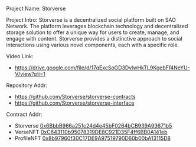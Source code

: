Project Name: Storverse

Project Intro: Storverse is a decentralized social platform built on SAO Network. The platform leverages blockchain technology and decentralized storage solution to offer a unique way for users to create, manage, and engage with content. Storverse provides a distinctive approach to social interactions using various novel components, each with a specific role.


Video Link:

  - https://drive.google.com/file/d/17qExcSoGD3DvlwHkTL9KgebFf4NeYU-V/view?pli=1

Repository Addr:
 - https://github.com/Storverse/storverse-contracts
 - https://github.com/Storverse/storverse-interface

Contract Addr:

- Storverse [0x6BbbB966a251c24d4e45bF0264bCB939A93671b5](https://goerli.etherscan.io/address/0x6BbbB966a251c24d4e45bF0264bCB939A93671b5)
- VerseNFT [0xC643110b95078319DE8C921D35F4ff6BB0A141eb](https://goerli.etherscan.io/address/0xC643110b95078319DE8C921D35F4ff6BB0A141eb)
- ProfileNFT [0x8b97960f30C17DE9A97519790D60b00bA13115D8](https://goerli.etherscan.io/address/0x8b97960f30C17DE9A97519790D60b00bA13115D8)
	
